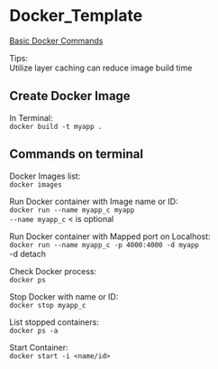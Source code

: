 # Docker_Template

[Basic Docker Commands](https://www.knowledgehut.com/blog/devops/basic-docker-commands)

Tips:<br>
Utilize layer caching can reduce image build time

## Create Docker Image

In Terminal:<br>
`docker build -t myapp . `

## Commands on terminal

Docker Images list:<br>
`docker images`

Run Docker container with Image name or ID:<br>
`docker run --name myapp_c myapp`<br>
`--name myapp_c` < is optional

Run Docker container with Mapped port on Localhost:<br>
`docker run --name myapp_c -p 4000:4000 -d myapp`<br>
-d detach

Check Docker process:<br>
`docker ps`

Stop Docker with name or ID:<br>
`docker stop myapp_c`

List stopped containers:<br>
`docker ps -a`

Start Container:<br>
`docker start -i <name/id>`
